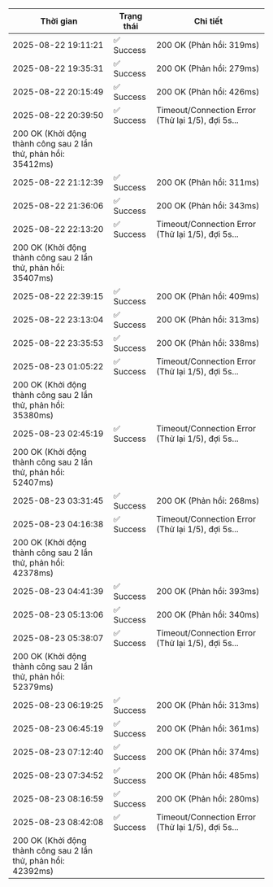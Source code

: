 | Thời gian | Trạng thái | Chi tiết |
|---|---|---|
| 2025-08-22 19:11:21 | ✅ Success | 200 OK (Phản hồi: 319ms) |
| 2025-08-22 19:35:31 | ✅ Success | 200 OK (Phản hồi: 279ms) |
| 2025-08-22 20:15:49 | ✅ Success | 200 OK (Phản hồi: 426ms) |
| 2025-08-22 20:39:50 | ✅ Success | Timeout/Connection Error (Thử lại 1/5), đợi 5s...
200 OK (Khởi động thành công sau 2 lần thử, phản hồi: 35412ms) |
| 2025-08-22 21:12:39 | ✅ Success | 200 OK (Phản hồi: 311ms) |
| 2025-08-22 21:36:06 | ✅ Success | 200 OK (Phản hồi: 343ms) |
| 2025-08-22 22:13:20 | ✅ Success | Timeout/Connection Error (Thử lại 1/5), đợi 5s...
200 OK (Khởi động thành công sau 2 lần thử, phản hồi: 35407ms) |
| 2025-08-22 22:39:15 | ✅ Success | 200 OK (Phản hồi: 409ms) |
| 2025-08-22 23:13:04 | ✅ Success | 200 OK (Phản hồi: 313ms) |
| 2025-08-22 23:35:53 | ✅ Success | 200 OK (Phản hồi: 338ms) |
| 2025-08-23 01:05:22 | ✅ Success | Timeout/Connection Error (Thử lại 1/5), đợi 5s...
200 OK (Khởi động thành công sau 2 lần thử, phản hồi: 35380ms) |
| 2025-08-23 02:45:19 | ✅ Success | Timeout/Connection Error (Thử lại 1/5), đợi 5s...
200 OK (Khởi động thành công sau 2 lần thử, phản hồi: 52407ms) |
| 2025-08-23 03:31:45 | ✅ Success | 200 OK (Phản hồi: 268ms) |
| 2025-08-23 04:16:38 | ✅ Success | Timeout/Connection Error (Thử lại 1/5), đợi 5s...
200 OK (Khởi động thành công sau 2 lần thử, phản hồi: 42378ms) |
| 2025-08-23 04:41:39 | ✅ Success | 200 OK (Phản hồi: 393ms) |
| 2025-08-23 05:13:06 | ✅ Success | 200 OK (Phản hồi: 340ms) |
| 2025-08-23 05:38:07 | ✅ Success | Timeout/Connection Error (Thử lại 1/5), đợi 5s...
200 OK (Khởi động thành công sau 2 lần thử, phản hồi: 52379ms) |
| 2025-08-23 06:19:25 | ✅ Success | 200 OK (Phản hồi: 313ms) |
| 2025-08-23 06:45:19 | ✅ Success | 200 OK (Phản hồi: 361ms) |
| 2025-08-23 07:12:40 | ✅ Success | 200 OK (Phản hồi: 374ms) |
| 2025-08-23 07:34:52 | ✅ Success | 200 OK (Phản hồi: 485ms) |
| 2025-08-23 08:16:59 | ✅ Success | 200 OK (Phản hồi: 280ms) |
| 2025-08-23 08:42:08 | ✅ Success | Timeout/Connection Error (Thử lại 1/5), đợi 5s...
200 OK (Khởi động thành công sau 2 lần thử, phản hồi: 42392ms) |
